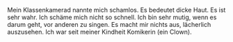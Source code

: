 Mein Klassenkamerad nannte mich schamlos. Es bedeutet dicke Haut. Es ist sehr wahr. Ich schäme mich nicht so schnell. Ich bin sehr mutig, wenn es darum geht, vor anderen zu singen. Es macht mir nichts aus, lächerlich auszusehen. Ich war seit meiner Kindheit Komikerin (ein Clown).

